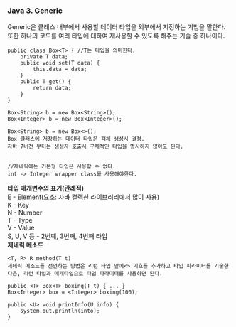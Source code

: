 ### Java 3. Generic

Generic은 클래스 내부에서 사용할 데이터 타입을 외부에서 지정하는 기법을 말한다. 또한 하나의 코드를 여러 타입에 대하여 재사용할 수 있도록 해주는 기술 중 하나이다.
<br>
```{.java}
public class Box<T> { //T는 타입을 의미한다.
	private T data;
    public void set(T data) {
    	this.data = data;
    }
    public T get() {
    	return data;
    }
}

Box<String> b = new Box<String>();
Box<Integer> b = new Box<Integer>();

Box<String> b = new Box<>();
Box 클래스에 저장하는 데이터 타입은 객체 생성시 결정.
자바 7버전 부터는 생성자 호출시 구체적인 타입을 명시하지 않아도 된다.


//제네릭에는 기본형 타입은 사용할 수 없다.
int -> Integer wrapper class를 사용해야한다.
```
**타입 매개변수의 표기(관례적)**
<br>
E - Element(요소: 자바 컬렉션 라이브러리에서 많이 사용)<br>
K - Key<br>
N - Number<br>
T - Type<br>
V - Value<br>
S, U, V 등 - 2번째, 3번째, 4번째 타입<br>
**제네릭 메소드**<br>
```{.java}
<T, R> R method(T t)
제네릭 메소드를 선언하는 방법은 리턴 타입 앞에<> 기호를 추가하고 타입 파라미터를 기술한 다음, 리턴 타입과 매개타입으로 타입 파라미터를 사용하면 된다.

public <T> Box<T> boxing(T t) { ... }
Box<Integer> box = <Integer> boxing(100);

public <U> void printInfo(U info) {
	system.out.println(into);
}
```